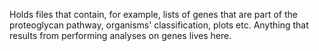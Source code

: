 Holds files that contain, for example, lists of genes that are part
of the proteoglycan pathway, organisms' classification, plots etc. Anything that 
results from performing analyses on genes lives here.
